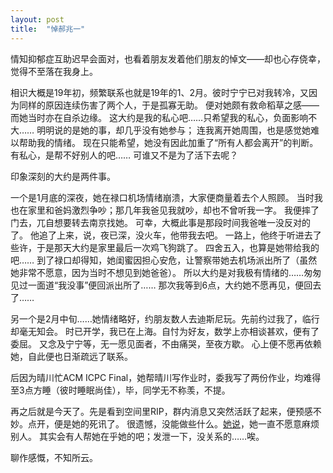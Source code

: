 ```yaml
---
layout: post
title:  "悼郝兆一"
---
```


情知抑郁症互助迟早会面对，也看着朋友发着他们朋友的悼文——却也心存侥幸，觉得不至落在我身上。

相识大概是19年初，频繁联系也就是19年的1、2月。彼时宁宁已对我转冷，又因为同样的原因连续伤害了两个人，于是孤寡无助。
便对她颇有救命稻草之感——而她当时亦在自杀边缘。
这大约是我的私心吧……只希望我的私心，负面影响不大……
明明说的是她的事，却几乎没有她参与；
连我离开她周围，也是感觉她难以帮助我的情绪。
现在只能希望，她没有因此加重了“所有人都会离开”的判断。
有私心，是帮不好别人的吧……
可谁又不是为了活下去呢？

印象深刻的大约是两件事。

一个是1月底的深夜，她在禄口机场情绪崩溃，大家便商量着去个人照顾。
当时我也在家里和爸妈激烈争吵；那几年我爸见我就吵，却也不曾听我一字。
我便摔了门去，兀自想要转去南京找她。
可幸，大概此事是那段时间我爸唯一没反对的了。
他追了上来，说，夜已深，没火车，他带我去吧。
一路上，他终于听进去了些许，于是那天大约是家里最后一次鸡飞狗跳了。
四舍五入，也算是她带给我的吧……
到了禄口却得知，她闺蜜因担心安危，让警察带她去机场派出所了（虽然她非常不愿意，因为当时不想见到她爸爸）。
所以大约是对我极有情绪的……匆匆见过一面道“我没事”便回派出所了……
那次我等到6点，大约她不愿再见，便回去了……

另一个是2月中旬……她情绪略好，约朋友数人去迪斯尼玩。先前约过我了，临行却毫无知会。
时已开学，我已在上海。自忖为好友，数学上亦相谈甚欢，便有了委屈。
又念及宁宁等，无一愿见面者，不由痛哭，至夜方歇。
心上便不愿再依赖她，自此便也日渐疏远了联系。

后因为晴川忙ACM ICPC Final，她帮晴川写作业时，委我写了两份作业，均难得至3点方睡（彼时睡眠尚佳），毕，同学无不称羡，不提。

再之后就是今天了。先是看到空间里RIP，群内消息又突然活跃了起来，便预感不妙。点开，便是她的死讯了。
很遗憾，没能做些什么。[她说](https://www.zhihu.com/question/310867015/answer/2045223156)，她一直不愿意麻烦别人。
其实会有人帮她在乎她的吧；发泄一下，没关系的……唉。

聊作感慨，不知所云。